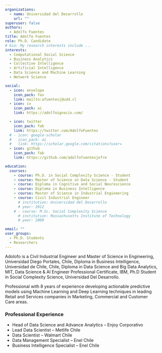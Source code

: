 ```yaml
---
organizations:
  - name: Universidad del Desarrollo
    url: ""
superuser: false
authors:
  - Adolfo Fuentes
title: Adolfo Fuentes
role: Ph.D. Candidate
# bio: My research interests include ...
interests:
  - Computational Social Science
  - Business Analytics
  - Collective Intelligence
  - Artificial Intelligence
  - Data Science and Machine Learning
  - Network Science

social:
  - icon: envelope
    icon_pack: fas
    link: mailto:afuentesj@udd.cl
  - icon: cv
    icon_pack: ai
    link: https://adolfoignacio.com/

  - icon: twitter
    icon_pack: fab
    link: https://twitter.com/AdolfoFuentes
  # - icon: google-scholar
  #   icon_pack: ai
  #   link: https://scholar.google.com/citations?user=
  - icon: github
    icon_pack: fab
    link: https://github.com/adolfofuentesjofre

education:
  courses:
    - course: Ph.D. in Social Complexity Science - Student
    - course: Master of Science in Data Science - Student
    - course: Diploma in Cognitive and Social Neuroscience
    - course: Diploma in Business Intelligence
    - course: Master of Science in Industrial Engineering
    - course: Civil Industrial Engineer
      # institution: Universidad del Desarrollo
      # year: 2012
    # - course: M.Sc. Social Complexity Science
      # institution: Massachusetts Institute of Technology
      # year: 2009

email: ""
user_groups:
  - Ph.D. Students
  - Researchers
---
```


Adolofo is a Civil Industrial Engineer and Master of Science in Engineering, Universidad Diego Portales, Chile, Diploma in Business Intelligence, Universidad de Chile, Chile, Diploma in Data Science and Big Data Analytics, MIT, Data Science & AI Engineer Professional Certificate, IBM, Ph.D Student in Social Complexity Science, Universidad Del Desarrollo. 

Professional with 8 years of experience developing actionable predictive models using Machine Learning and Deep Learning techniques in leading Retail and Services companies in Marketing, Commercial and Customer Care areas.


### Professional Experience

- Head of Data Science and Advance Analytics – Enjoy Corporativo
- Lead Data Scientist – Metlife Chile
- Data Scientist – Walmart Chile
- Data Management Specialist – Enel Chile
- Business Intelligence Specialist – Enel Chile

